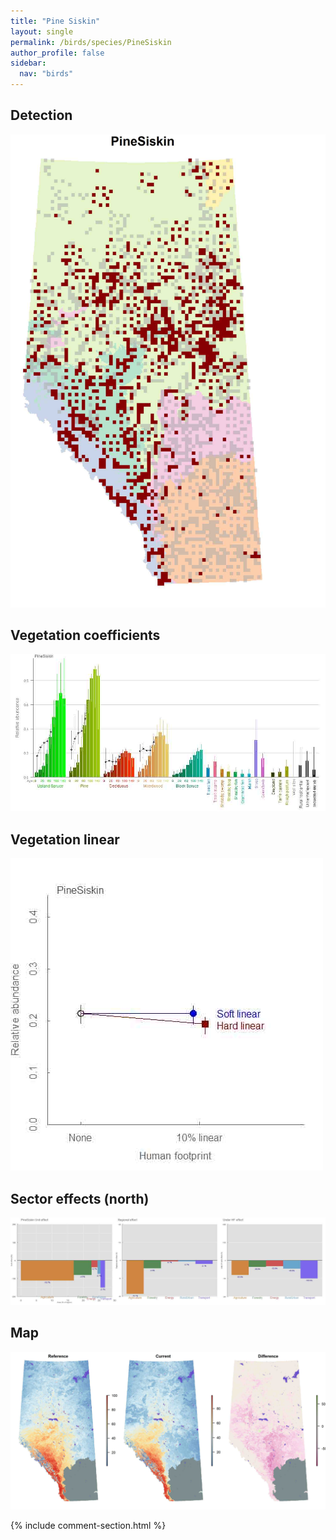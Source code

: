 ```yaml
---
title: "Pine Siskin"
layout: single
permalink: /birds/species/PineSiskin
author_profile: false
sidebar:
  nav: "birds"
---
```


<h2>Detection</h2>

![](/assets/images/birds/PineSiskin/det.jpg)

<h2>Vegetation coefficients</h2>

![](/assets/images/birds/PineSiskin/veghf.jpg)

<h2>Vegetation linear</h2>

![](/assets/images/birds/PineSiskin/lin-north.jpg)

<h2>Sector effects (north)</h2>

![](/assets/images/birds/PineSiskin/sector-north.jpg)

<h2>Map</h2>

![](/assets/images/birds/PineSiskin/map.jpg)

{% include comment-section.html %}
